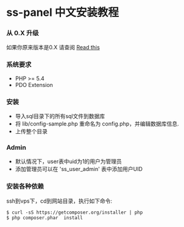 # ss-panel 中文安装教程

 

### 从 0.X 升级
如果你原来版本是0.X 请查阅 
[Read this](https://github.com/orvice/ss-panel/blob/master/upgrade_to_v2.md)

### 系统要求
* PHP >= 5.4
* PDO Extension

### 安装
* 导入sql目录下的所有sql文件到数据库
* 将 lib/config-sample.php 重命名为 config.php，并编辑数据库信息.
* 上传整个目录

### Admin
* 默认情况下，user表中uid为1的用户为管理员
* 添加管理员可以在 'ss_user_admin' 表中添加用户UID

### 安装各种依赖
ssh到vps下，cd到网站目录，执行如下命令:

```
$ curl -sS https://getcomposer.org/installer | php
$ php composer.phar  install
```

 
